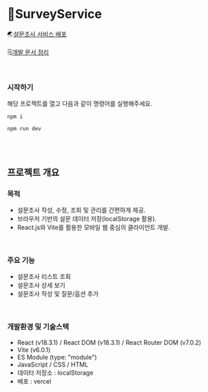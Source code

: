 # 🧾SurveyService


🌏[설문조사 서비스 배포](https://survey-service.vercel.app/) <br/><br/>
🗒️[개발 문서 정리](https://jungle-newt-c1e.notion.site/SurveyService-157966e9405a80d0afe4de6b953062c7?pvs=4)

<br>

### 시작하기
해당 프로젝트를 열고 다음과 같이 명령어를 실행해주세요.
```
npm i
```
```
npm run dev
```
<br><br>

## 프로젝트 개요


### 목적
- 설문조사 작성, 수정, 조회 및 관리를 간편하게 제공.
- 브라우저 기반의 설문 데이터 저장(localStorage 활용).
- React.js와 Vite를 활용한 모바일 웹 중심의 클라이언트 개발.

<br>

### 주요 기능
- 설문조사 리스트 조회
- 설문조사 상세 보기
- 설문조사 작성 및 질문/옵션 추가

<br>

### 개발환경 및 기술스택
- React (v18.3.1) / React DOM (v18.3.1) / React Router DOM (v7.0.2)
- Vite (v6.0.1)
- ES Module (type: "module")
- JavaScript / CSS / HTML
- 데이터 저장소 : localStorage
- 배포 :  vercel



